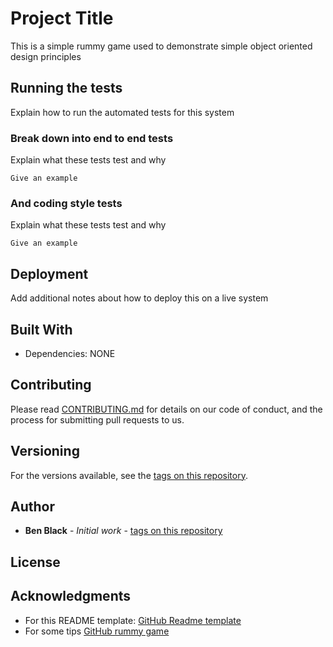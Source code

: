 # Project Title

This is a simple rummy game used to demonstrate simple object oriented design principles

## Running the tests

Explain how to run the automated tests for this system

### Break down into end to end tests

Explain what these tests test and why

```
Give an example
```

### And coding style tests

Explain what these tests test and why

```
Give an example
```

## Deployment

Add additional notes about how to deploy this on a live system

## Built With

* Dependencies: NONE

## Contributing

Please read [CONTRIBUTING.md](https://gist.github.com/PurpleBooth/b24679402957c63ec426) for details on our code of conduct, and the process for submitting pull requests to us.

## Versioning

For the versions available, see the [tags on this repository](https://github.com/your/project/tags). 

## Author

* **Ben Black** - *Initial work* - [tags on this repository](https://github.com/your/project/tags)

## License

## Acknowledgments

* For this README template: [GitHub Readme template](https:gist.github.com/PurpleBooth/109311bb0361f32d87a2)
* For some tips [GitHub rummy game](https://github.com/VinithaGadiraju/Rummy)